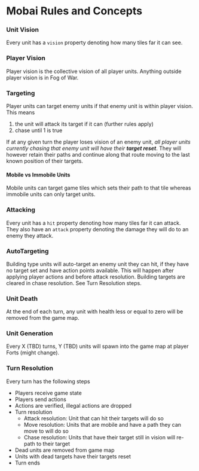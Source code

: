 # Mobai Rules and Concepts

### Unit Vision

Every unit has a `vision` property denoting how many tiles far it can see.

### Player Vision

Player vision is the collective vision of all player units. Anything outside player
vision is in Fog of War.

### Targeting

Player units can target enemy units if that enemy unit is within player vision. This means

1. the unit will attack its target if it can (further rules apply)
2. chase until 1 is true

If at any given turn the player loses vision of an enemy unit, _all player units
currently chasing that enemy unit will have their **target reset**_. They will however retain
their paths and continue along that route moving to the last known position of their targets.

#### Mobile vs Immobile Units

Mobile units can target game tiles which sets their path to that tile whereas
immobile units can only target units.

### Attacking

Every unit has a `hit` property denoting how many tiles far it can attack. They also
have an `attack` property denoting the damage they will do to an enemy they attack.

### AutoTargeting

Building type units will auto-target an enemy unit they can hit, if they have no target
set and have action points available. This will happen after applying player actions and
before attack resolution. Building targets are cleared in chase resolution. See
Turn Resolution steps.

### Unit Death

At the end of each turn, any unit with health less or equal to zero will be removed
from the game map.

### Unit Generation

Every X (TBD) turns, Y (TBD) units will spawn into the game map at player Forts (might change).

### Turn Resolution

Every turn has the following steps

* Players receive game state
* Players send actions
* Actions are verified, illegal actions are dropped
* Turn resolution
    * Attack resolution: Unit that can hit their targets will do so
    * Move resolution: Units that are mobile and have a path they can move to will do so
    * Chase resolution: Units that have their target still in vision will re-path to their target
* Dead units are removed from game map
* Units with dead targets have their targets reset
* Turn ends
